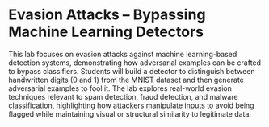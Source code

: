 # Evasion Attacks – Bypassing Machine Learning Detectors

This lab focuses on evasion attacks against machine learning-based detection systems, demonstrating how adversarial examples can be crafted to bypass classifiers. Students will build a detector to distinguish between handwritten digits (0 and 1) from the MNIST dataset and then generate adversarial examples to fool it. The lab explores real-world evasion techniques relevant to spam detection, fraud detection, and malware classification, highlighting how attackers manipulate inputs to avoid being flagged while maintaining visual or structural similarity to legitimate data.

